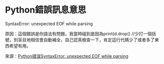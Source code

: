 # Python錯誤訊息意思


SyntaxError: unexpected EOF while parsing

原因：這個錯誤是你語法有問題，我當時碰到是因為print(d.drop() //少打一個括號，別盲目地相信會自動補全，自己認真檢查一下，肯定這行代碼少了或者多了東西希望有用。

來源：[Python错误SyntaxError: unexpected EOF while parsing](https://blog.csdn.net/u011957271/article/details/52698332)